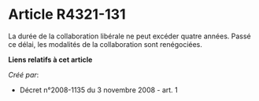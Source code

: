 # Article R4321-131

La durée de la collaboration libérale ne peut excéder quatre années. Passé ce délai, les modalités de la collaboration sont
renégociées.

**Liens relatifs à cet article**

_Créé par_:

  - Décret n°2008-1135 du 3 novembre 2008 - art. 1
